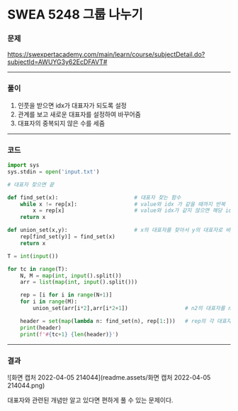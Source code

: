 # SWEA 5248 그룹 나누기

### 문제 

https://swexpertacademy.com/main/learn/course/subjectDetail.do?subjectId=AWUYG3y62EcDFAVT#

<hr>




### 풀이

1. 인풋을 받으면 idx가 대표자가 되도록 설정
2. 관계를 보고 새로운 대표자를 설정하여 바꾸어줌
3. 대표자의 중복되지 않은 수를 세줌

<hr>




### 코드

```python
import sys
sys.stdin = open('input.txt')

# 대표자 찾으면 끝

def find_set(x):                        # 대표자 찾는 함수
    while x != rep[x]:                  # value와 idx 가 같을 때까지 반복
        x = rep[x]                      # value와 idx가 같지 않으면 해당 idx의 value를 다시 x에 할당
    return x

def union_set(x,y):                     # x의 대표자를 찾아서 y의 대표자로 바꾸어줌
    rep[find_set(y)] = find_set(x)
    return x

T = int(input())

for tc in range(T):
    N, M = map(int, input().split())
    arr = list(map(int, input().split()))

    rep = [i for i in range(N+1)]
    for i in range(M):
        union_set(arr[i*2],arr[i*2+1])                  # n2의 대표자를 n1의 대표자로 바꾸어줌

    header = set(map(lambda n: find_set(n), rep[1:]))   # rep의 각 대표자를 중복 제거하고 뽑음
    print(header)
    print(f'#{tc+1} {len(header)}')
```

<hr>




### 결과

![화면 캡처 2022-04-05 214044](readme.assets/화면 캡처 2022-04-05 214044.png)

대표자와 관련된 개념만 알고 있다면 편하게 풀 수 있는 문제이다.